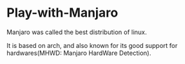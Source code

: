 # Play-with-Manjaro
Manjaro was called the best distribution of linux. 

It is based on arch, and also known for its good support for hardwares(MHWD: Manjaro HardWare Detection).
